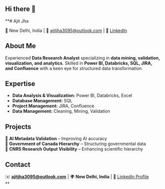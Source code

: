 ## Hi there 👋

**# Ajit Jha  

📍 New Delhi, India | 📧 ajitjha3095@outlook.com | 🔗 [LinkedIn](https://linkedin.com/in/ajit-jha-68242880)  

## About Me  
Experienced **Data Research Analyst** specializing in **data mining, validation, visualization, and analytics**. Skilled in **Power BI, Databricks, SQL, JIRA, and Confluence** with a keen eye for structured data transformation.  

## Expertise  
- **Data Analysis & Visualization:** Power BI, Databricks, Excel  
- **Database Management:** SQL  
- **Project Management:** JIRA, Confluence  
- **Data Management:** Cleaning, Mining, Validation  

## Projects  
📌 **AI Metadata Validation** – Improving AI accuracy  
📌 **Government of Canada Hierarchy** – Structuring governmental data  
📌 **CNRS Research Output Visibility** – Enhancing scientific hierarchy  

## Contact  
✉️ **ajitjha3095@outlook.com** | 🌍 **New Delhi, India** | 🔗 [LinkedIn Profile](https://linkedin.com/in/ajit-jha-68242880)  
**
<!--
**Ajitjha3095/Ajitjha3095** is a ✨ _special_ ✨ repository because its `README.md` (this file) appears on your GitHub profile.

Here are some ideas to get you started:

- 🔭 I’m currently working on ...
- 🌱 I’m currently learning ...
- 👯 I’m looking to collaborate on ...
- 🤔 I’m looking for help with ...
- 💬 Ask me about ...
- 📫 How to reach me: ...
- 😄 Pronouns: ...
- ⚡ Fun fact: ...
-->

